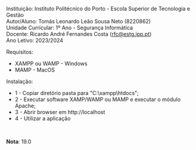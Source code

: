 Instituição: Instituto Politécnico do Porto - Escola Superior de Tecnologia e Gestão <br>
Autor/Aluno: Tomás Leonardo Leão Sousa Neto (8220862) <br>
Unidade Curricular: 1º Ano - Segurança Informática <br>
Docente: Ricardo André Fernandes Costa (rfc@estg.ipp.pt) <br>
Ano Letivo: 2023/2024 <br>

Requisitos:
* XAMPP ou WAMP - Windows
* MAMP - MacOS

Instalação:
* 1 - Copiar diretório pasta para "C:\xampp\htdocs";
* 2 - Executar software XAMP/WAMP ou MAMP e executar o módulo Apache;
* 3 - Abrir browser em http://localhost
* 4 - Utilizar a aplicação
<br>

**Nota**: 19.0



